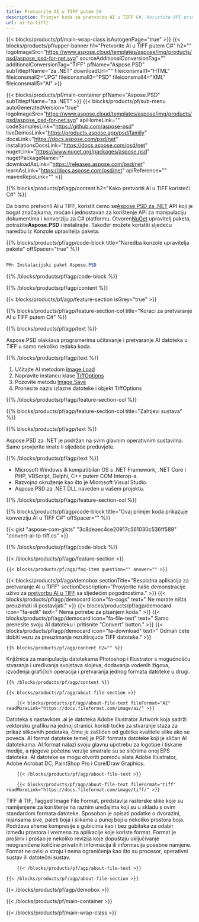 ```yaml
---
title: Pretvorite AI u TIFF putem C#
description: Primjer koda za pretvorbu AI u TIFF C#. Koristite API primjer koda za skupnu pretvorbu AI datoteka u TIFF unutar VB.NET, Asp.NET ili bilo koje .NET aplikacije.
url: ai-to-tiff/
---
```


{{< blocks/products/pf/main-wrap-class isAutogenPage="true" >}}
{{< blocks/products/pf/upper-banner h1="Pretvorite AI u TIFF putem C#" h2="" logoImageSrc="https://www.aspose.cloud/templates/aspose/img/products/psd/aspose_psd-for-net.svg" sourceAdditionalConversionTag="" additionalConversionTag="TIFF" pfName="Aspose.PSD" subTitlepfName="za .NET" downloadUrl="" fileiconsmall1="HTML" fileiconsmall2="JPG" fileiconsmall3="PSD" fileiconsmall4="XML" fileiconsmall5="AI" >}}

{{< blocks/products/pf/main-container pfName="Aspose.PSD" subTitlepfName="za .NET" >}}
{{< blocks/products/pf/sub-menu autoGeneratedVersion="true" logoImageSrc="https://www.aspose.cloud/templates/aspose/img/products/psd/aspose_psd-for-net.svg" apiHomeLink="" codeSamplesLink="https://github.com/aspose-psd" liveDemosLink="https://products.aspose.app/psd/family" docsLink="https://docs.aspose.com/psd/net" installationsDocsLink="https://docs.aspose.com/psd/net" nugetLink="https://www.nuget.org/packages/aspose.psd" nugetPackageName="" downloadAsLink="https://releases.aspose.com/psd/net" learnAsLink="https://docs.aspose.com/psd/net" apiReference="" mavenRepoLink="" >}}

{{% blocks/products/pf/agp/content h2="Kako pretvoriti AI u TIFF koristeći C#" %}}

Da bismo pretvorili AI u TIFF, koristit ćemo se<a href="/psd/{{< lang-code >}}net">Aspose.PSD za .NET</a> API koji je bogat značajkama, moćan i jednostavan za korištenje API za manipulaciju dokumentima i konverziju za C# platformu. Otvoren<a href="https://www.nuget.org/packages/aspose.psd">NuGet</a> upravitelj paketa, potražite<b>Aspose.PSD</b> i instalirajte. Također možete koristiti sljedeću naredbu iz Konzole upravitelja paketa.

{{% blocks/products/pf/agp/code-block title="Naredba konzole upravitelja paketa" offSpacer="true" %}}

```cs

PM> Instalacijski paket Aspose.PSD

```

{{% /blocks/products/pf/agp/code-block %}}

{{% /blocks/products/pf/agp/content %}}

{{< blocks/products/pf/agp/feature-section isGrey="true" >}}

{{% blocks/products/pf/agp/feature-section-col title="Koraci za pretvaranje AI u TIFF putem C#" %}}

{{% blocks/products/pf/agp/text %}}

 Aspose.PSD olakšava programerima učitavanje i pretvaranje AI datoteka u TIFF u samo nekoliko redaka koda.

{{% /blocks/products/pf/agp/text %}}

1. Učitajte AI metodom [Image.Load](https://apireference.aspose.com/psd/net/aspose.psd/image/methods/load/index)
1. Napravite instancu klase [TiffOptions](https://apireference.aspose.com/psd/net/aspose.psd.imageoptions/TiffOptions)
1. Pozovite metodu [Image.Save](https://apireference.aspose.com/psd/net/aspose.psd/image/methods/save/index)
1. Pronesite naziv izlazne datoteke i objekt TiffOptions

{{% /blocks/products/pf/agp/feature-section-col %}}

{{% blocks/products/pf/agp/feature-section-col title="Zahtjevi sustava" %}}

{{% blocks/products/pf/agp/text %}}

 Aspose.PSD za .NET je podržan na svim glavnim operativnim sustavima. Samo provjerite imate li sljedeće preduvjete.

{{% /blocks/products/pf/agp/text %}}

- Microsoft Windows ili kompatibilan OS s .NET Framework, .NET Core i PHP, VBScript, Delphi, C++ putem COM Interop-a.
- Razvojno okruženje kao što je Microsoft Visual Studio.
- Aspose.PSD za .NET DLL naveden u vašem projektu.

{{% /blocks/products/pf/agp/feature-section-col %}}

{{% blocks/products/pf/agp/code-block title="Ovaj primjer koda prikazuje konverziju AI u TIFF C#" offSpacer="" %}}

{{< gist "aspose-com-gists" "3c8deaec4ce20917c561030c536ff589" "convert-ai-to-tiff.cs" >}}

{{% /blocks/products/pf/agp/code-block %}}

{{< /blocks/products/pf/agp/feature-section >}}

    {{< blocks/products/pf/agp/faq-item question="" answer="" >}}
 

<!-- aboutfile Starts -->

{{< blocks/products/pf/agp/demobox sectionTitle="Besplatna aplikacija za pretvaranje AI u TIFF" sectionDescription="Provjerite naše demonstracije uživo za [pretvorbu AI u TIFF](https://products.aspose.app/psd/conversion/ai-to-tiff) sa sljedećim pogodnostima." >}}
        {{< blocks/products/pf/agp/democard icon="fa-cogs" text=" Ne morate ništa preuzimati ili postavljati." >}}
        {{< blocks/products/pf/agp/democard icon="fa-edit" text=" Nema potrebe za pisanjem koda." >}}
        {{< blocks/products/pf/agp/democard icon="fa-file-text" text=" Samo prenesite svoju AI datoteku i pritisnite \"Convert\" button." >}}
        {{< blocks/products/pf/agp/democard icon="fa-download" text=" Odmah ćete dobiti vezu za preuzimanje rezultirajuće TIFF datoteke." >}}

    {{% blocks/products/pf/agp/content h2="" %}}

Knjižnica za manipulaciju datotekama Photoshop i Illustrator s mogućnošću stvaranja i uređivanja svojstava slojeva, dodavanja vodenih žigova, izvođenja grafičkih operacija i pretvaranja jednog formata datoteke u drugi.



    {{% /blocks/products/pf/agp/content %}}

    {{< blocks/products/pf/agp/about-file-section >}}

        {{< blocks/products/pf/agp/about-file-text fileFormat="AI" readMoreLink="https://docs.fileformat.com/image/ai/" >}}
Datoteka s nastavkom .ai je datoteka Adobe Illustrator Artwork koja sadrži vektorsku grafiku na jednoj stranici. koristi točke za stvaranje staza za prikaz slikovnih podataka, čime je zaštićen od gubitka kvalitete slike ako se poveća. AI format datoteke temelj je PGF formata datoteke koji je sličan AI datotekama. AI format nalazi svoju glavnu upotrebu za logotipe i tiskane medije, a njegove početne verzije smatrale su se sličnima onoj EPS datoteka. AI datoteke se mogu otvoriti pomoću alata Adobe Illustrator, Adobe Acrobat DC, PaintShop Pro i CorelDraw Graphics.

        {{< /blocks/products/pf/agp/about-file-text >}}

        {{< blocks/products/pf/agp/about-file-text fileFormat="tiff" readMoreLink="https://docs.fileformat.com/image/tiff/" >}}
TIFF ili TIF, Tagged Image File Format, predstavlja rasterske slike koje su namijenjene za korištenje na raznim uređajima koji su u skladu s ovim standardom formata datoteke. Sposoban je opisati podatke o dvorazini, nijansama sive, paleti boja i slikama u punoj boji u nekoliko prostora boja. Podržava sheme kompresije s gubicima kao i bez gubitaka za odabir između prostora i vremena za aplikacije koje koriste format. Format je proširiv i prošao je nekoliko revizija koje dopuštaju uključivanje neograničene količine privatnih informacija ili informacija posebne namjene. Format ne ovisi o stroju i nema ograničenja kao što su procesor, operativni sustav ili datotečni sustav.

        {{< /blocks/products/pf/agp/about-file-text >}}

    {{< /blocks/products/pf/agp/about-file-section >}}

{{< /blocks/products/pf/agp/demobox >}}

<!-- aboutfile Ends -->



{{< /blocks/products/pf/main-container >}}
    
{{< /blocks/products/pf/main-wrap-class >}}
